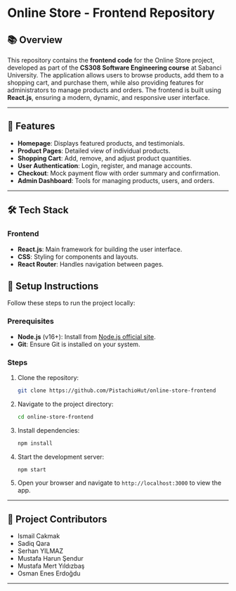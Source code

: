 # Online Store - Frontend Repository

## 📚 Overview
This repository contains the **frontend code** for the Online Store project, developed as part of the **CS308 Software Engineering course** at Sabanci University. The application allows users to browse products, add them to a shopping cart, and purchase them, while also providing features for administrators to manage products and orders. The frontend is built using **React.js**, ensuring a modern, dynamic, and responsive user interface.

---

## 🚀 Features
- **Homepage**: Displays featured products, and testimonials.
- **Product Pages**: Detailed view of individual products.
- **Shopping Cart**: Add, remove, and adjust product quantities.
- **User Authentication**: Login, register, and manage accounts.
- **Checkout**: Mock payment flow with order summary and confirmation.
- **Admin Dashboard**: Tools for managing products, users, and orders.

---

## 🛠️ Tech Stack
### **Frontend**
- **React.js**: Main framework for building the user interface.
- **CSS**: Styling for components and layouts.
- **React Router**: Handles navigation between pages.

## 🔧 Setup Instructions
Follow these steps to run the project locally:

### **Prerequisites**
- **Node.js** (v16+): Install from [Node.js official site](https://nodejs.org/).
- **Git**: Ensure Git is installed on your system.

### **Steps**
1. Clone the repository:
   ```bash
   git clone https://github.com/PistachioHut/online-store-frontend
   ```
2. Navigate to the project directory:
   ```bash
   cd online-store-frontend
   ```
3. Install dependencies:
   ```bash
   npm install
   ```
4. Start the development server:
   ```bash
   npm start
   ```
5. Open your browser and navigate to `http://localhost:3000` to view the app.

---

## 🧪 Project Contributors

- Ismail Cakmak
- Sadiq Qara
- Serhan YILMAZ
- Mustafa Harun Şendur
- Mustafa Mert Yıldızbaş
- Osman Enes Erdoğdu
---
